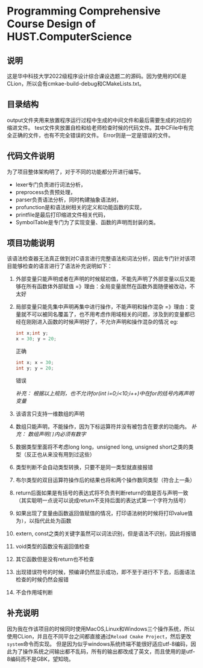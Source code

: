 # Programming Comprehensive Course Design of HUST.ComputerScience
## 说明
这是华中科技大学2022级程序设计综合课设选题二的源码。因为使用的IDE是CLion，所以会有cmkae-build-debug和CMakeLists.txt。

## 目录结构
output文件夹用来放置程序运行过程中生成的中间文件和最后需要生成的对应的缩进文件。
test文件夹放置自检和给老师检查时候的代码文件。其中CFile中有完全正确的文件，也有不完全错误的文件。
Error则是一定是错误的文件。

## 代码文件说明
为了项目整体架构明了，对于不同的功能都分开进行编写。

- lexer专门负责进行词法分析， 
- preprocess负责预处理，
- parser负责语法分析，同时构建抽象语法树，
- profunction是和语法树相关的定义和功能函数的实现，
- printfile是最后打印缩进文件相关代码，
- SymbolTable是专门为了实现变量、函数的声明而封装的类。

## 项目功能说明
该语法检查器无法真正做到对C语言进行完整语法和词法分析，因此专门针对该项目能够检查的语言进行了语法补充说明如下：
1. 外部变量只能声明或者在声明的时候赋初值，不能先声明了外部变量以后又能够在所有函数体外部赋值 =》理由：全局变量居然在函数外面随便被改动，不太好
2. 局部变量只能先集中声明再集中进行操作，不能声明和操作混杂 =》理由：变量就不可以被同名覆盖了，也不用考虑作用域相关的问题，涉及到的变量都已经在刚刚进入函数的时候声明好了，不允许声明和操作混杂的情况
eg:
    ```c
    int x;int y;
    x = 30; y = 20;
    ```
    正确
    ```c
    int x; x = 30;
    int y; y = 20;
    ```
    错误

    _*补充： 根据以上规则，也不允许for(int i=0;i<10;i++)中在for的括号内再声明变量*_
3. 该语言只支持一维数组的声明
4. 数组只能声明，不能操作，因为下标运算符并没有被包含在要求的功能内。
   _*补充： 数组声明`[]`内必须有数字*_

5. 数据类型里面将不考虑long long，unsigned long, unsigned short之类的类型（反正也从来没有用到过这些）
6. 类型判断不会自动类型转换，只要不是同一类型就直接报错
7. 布尔类型的双目运算符操作后的结果也将和两个操作数同类型（符合上一条）
8. return后面如果是有括号的表达式将不负责判断return的值是否与声明一致（其实聪明一点说可以说成return不支持后面的表达式第一个字符为括号）
9. 如果出现了变量由函数返回值赋值的情况，打印语法树的时候将打印value值为`)`，以指代此处为函数
10. extern, const之类的关键字虽然可以词法识别，但是语法不识别，因此将报错
11. void类型的函数没有返回值检查
12. 其它函数但是没有return也不检查
13. 出现错误符号的时候，预编译仍然显示成功，即不至于进行不下去，后面语法检查的时候仍然会报错
14. 不会作用域判断

## 补充说明
因为我在作该项目的时候同时使用MacOS,Linux和Windows三个操作系统，所以使用CLion，并且在不同平台之间都直接通过`Reload Cmake Project`，然后更改`system`命令而实现。
但是因为似乎windows系统终端不能很好适应utf-8编码，因此为了操作系统之间输出都不乱码，所有的输出都改成了英文，而且使用的是utf-8编码而不是GBK，望知晓。

